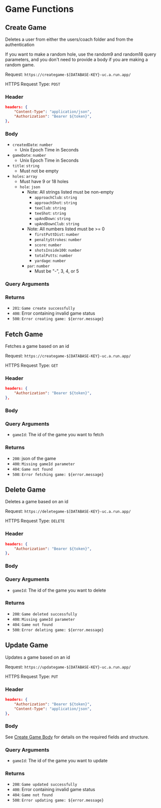 # Game Functions

## Create Game

Deletes a user from either the users/coach folder and from the authentication

If you want to make a random hole, use the random9 and random18 query parameters, and you don't need to provide a body if you are making a random game.

Request: `https://creategame-$[DATABASE-KEY}-uc.a.run.app/`

HTTPS Request Type: `POST`

### Header

```json
headers: {
    "Content-Type": "application/json",
    "Authorization": "Bearer ${token}",
},
```

### Body

- `createdDate`: `number`
  - Unix Epoch Time in Seconds
- `gameDate`: `number`
  - Unix Epoch Time in Seconds
- `title`: `string`
  - Must not be empty
- `holes`: `array`
  - Must have 9 or 18 holes
  - `hole`: `json`
    - Note: All strings listed must be non-empty
      - `approachClub`: `string`
      - `approachShot`: `string`
      - `teeClub`: `string`
      - `teeShot`: `string`
      - `upAndDown`: `string`
      - `upAndDownClub`: `string`
    - Note: All numbers listed must be >= 0
      - `firstPuttDist`: `number`
      - `penaltyStrokes`: `number`
      - `score`: `number`
      - `shotsInside100`: `number`
      - `totalPutts`: `number`
      - `yardage`: `number`
    - `par`: `number`
      - Must be "-", 3, 4, or 5

### Query Arguments

### Returns

- `201`: `Game create successfully`
- `400`: Error containing invalid game status
- `500`: `Error creating game: ${error.message}`

## Fetch Game

Fetches a game based on an id

Request: `https://creategame-$[DATABASE-KEY}-uc.a.run.app/`

HTTPS Request Type: `GET`

### Header

```json
headers: {
    "Authorization": "Bearer ${token}",
},
```

### Body

### Query Arguments

- `gameId`: The id of the game you want to fetch

### Returns

- `200`: json of the game
- `400`: `Missing gameId parameter`
- `404`: `Game not found`
- `500`: `Error fetching game: ${error.message}`

## Delete Game

Deletes a game based on an id

Request: `https://deletegame-$[DATABASE-KEY}-uc.a.run.app/`

HTTPS Request Type: `DELETE`

### Header

```json
headers: {
    "Authorization": "Bearer ${token}",
},
```

### Body

### Query Arguments

- `gameId`: The id of the game you want to delete

### Returns

- `200`: `Game deleted successfully`
- `400`: `Missing gameId parameter`
- `404`: `Game not found`
- `500`: `Error deleting game: ${error.message}`

## Update Game

Updates a game based on an id

Request: `https://updategame-$[DATABASE-KEY}-uc.a.run.app/`

HTTPS Request Type: `PUT`

### Header

```json
headers: {
    "Authorization": "Bearer ${token}",
    "Content-Type": "application/json",
},
```

### Body

See [Create Game Body](#body) for details on the required fields and structure.

### Query Arguments

- `gameId`: The id of the game you want to update

### Returns

- `200`: `Game updated successfully`
- `400`: Error containing invalid game status
- `404`: `Game not found`
- `500`: `Error updating game: ${error.message}`
